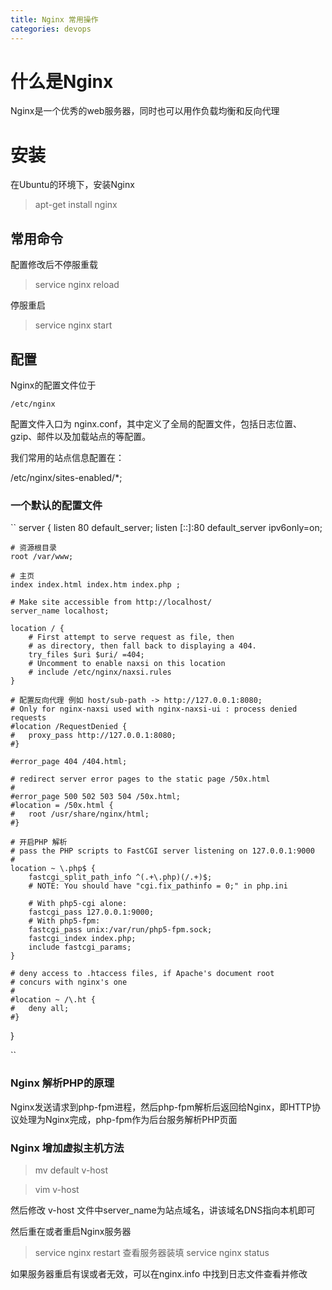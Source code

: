 ```yaml
---
title: Nginx 常用操作
categories: devops
---
```


# 什么是Nginx

Nginx是一个优秀的web服务器，同时也可以用作负载均衡和反向代理 


# 安装

在Ubuntu的环境下，安装Nginx

> apt-get install nginx

## 常用命令

配置修改后不停服重载
> service nginx reload

停服重启
> service nginx start

## 配置

Nginx的配置文件位于

`/etc/nginx`

配置文件入口为 nginx.conf，其中定义了全局的配置文件，包括日志位置、gzip、邮件以及加载站点的等配置。

我们常用的站点信息配置在：

/etc/nginx/sites-enabled/*;


### 一个默认的配置文件

``
server {
	listen 80 default_server;
	listen [::]:80 default_server ipv6only=on;

    # 资源根目录
	root /var/www;
	
	# 主页
	index index.html index.htm index.php ;

	# Make site accessible from http://localhost/
	server_name localhost;

	location / {
		# First attempt to serve request as file, then
		# as directory, then fall back to displaying a 404.
		try_files $uri $uri/ =404;
		# Uncomment to enable naxsi on this location
		# include /etc/nginx/naxsi.rules
	}

    # 配置反向代理 例如 host/sub-path -> http://127.0.0.1:8080; 
	# Only for nginx-naxsi used with nginx-naxsi-ui : process denied requests
	#location /RequestDenied {
	#	proxy_pass http://127.0.0.1:8080;    
	#}

	#error_page 404 /404.html;

	# redirect server error pages to the static page /50x.html
	#
	#error_page 500 502 503 504 /50x.html;
	#location = /50x.html {
	#	root /usr/share/nginx/html;
	#}

    # 开启PHP 解析
	# pass the PHP scripts to FastCGI server listening on 127.0.0.1:9000
	#
	location ~ \.php$ {
		fastcgi_split_path_info ^(.+\.php)(/.+)$;
		# NOTE: You should have "cgi.fix_pathinfo = 0;" in php.ini
	
		# With php5-cgi alone:
		fastcgi_pass 127.0.0.1:9000;
		# With php5-fpm:
		fastcgi_pass unix:/var/run/php5-fpm.sock;
		fastcgi_index index.php;
		include fastcgi_params;
	}

	# deny access to .htaccess files, if Apache's document root
	# concurs with nginx's one
	#
	#location ~ /\.ht {
	#	deny all;
	#}
}

``

### Nginx 解析PHP的原理

Nginx发送请求到php-fpm进程，然后php-fpm解析后返回给Nginx，即HTTP协议处理为Nginx完成，php-fpm作为后台服务解析PHP页面

### Nginx 增加虚拟主机方法

> mv default v-host

> vim v-host

然后修改 v-host 文件中server_name为站点域名，讲该域名DNS指向本机即可

然后重在或者重启Nginx服务器 

> service nginx restart
查看服务器装填
> service nginx status

如果服务器重启有误或者无效，可以在nginx.info 中找到日志文件查看并修改
 

